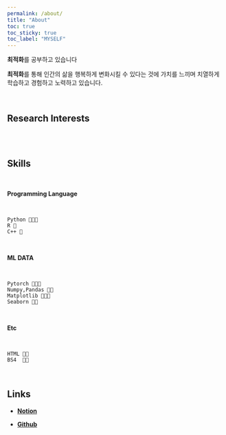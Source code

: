 ```yaml
---
permalink: /about/
title: "About"
toc: true
toc_sticky: true
toc_label: "MYSELF"
---
```


**최적화**를 공부하고 있습니다

**최적화**를 통해 인간의 삶을 행복하게 변화시킬 수 있다는 것에 가치를 느끼며 치열하게 학습하고 경험하고 노력하고 있습니다.

<br/>


## **Research Interests**



<br/>



<!--## **Education**

<br/>

<b> 2017.03 ~ : 인하대학교 기계공학과 <b>


<br/>-->




<!--## **Work Experience** -->



<br/>





## **Skills**

<br/>

**Programming Language**

<br/>

    Python 💚💚💚
    R 💚
    C++ 💚
    
<br/>

**ML DATA**

<br/>
    
    Pytorch 💚💚💚
    Numpy,Pandas 💚💚
    Matplotlib 💚💚💚
    Seaborn 💚💚
    
<br/>

**Etc**

<br/>

    HTML 💚💚
    BS4  💚💚
    
<br/>
    

<!--## **Certifications** -->

<!-- ## **Experience**
  
  
 -  고 감속비를 갖는 경량화 하모닉드라이브 개발
  
  
 - 하지 기능장애인 용 농작업 지능형 보조시스템 개발 및 실증
  
     
 - 경량화 된 딥러닝 모델을 통한 임베디드 환경에서의 시각 장애인 보조 시스템 개발
  
  
 - Frustum Pointnet 모델을 이용한 딥러닝 모델 학습 연구
  
  
 - 경사 감소 학습에 기초한 PID 제어기 설계 연구
  
  
 - 서포트 벡터 회귀를 사용한 PID제어에서의 강건성 향상 연구
  
  
 - 2022 인하 인공지능 챌린지 (3등/43) 학부생 2등
  
  
 - 2022 인하 인공지능 챌린지 <본 대회>(9등/29) 학부생 6등
  
  
 - 월간 데이콘 신용카드 사기 거래 탐지 AI 경진대회 상위 18% (82등 / 756)
  
  
 - 자율주행 센서의 안테나 성능 예측 AI 경진대회
  
 - 2022 국제 대학생 창작 자동차 경진대회 -->
  
  
  
  
<!--## **Publications**
  
  - "일방향 클러치를 이용한 운동 기구용 에너지 수집 장치의 개발", 기술과 교육, (2022)

  - "3D 프린터를 이용한 고 감속비를 갖는 경량화 하모닉 드라이브(Harmonic Drive) 설계", 한국트라이볼로지학회 학술대회, (2021)

  - "딥러닝을 활용한 소형 스마트팜 기초 플랫폼 설계 및 구현", 한국농업기계학회 학술발표논문집, (2021) -->
  
  

<!--## **Patent**
  
  - "일방향 클러치를 활용한 모터 발전형 에너지 하베스팅 장치", KR-Application No. 10-2022-0044830 -->
  
  

## Links
  
- [**Notion**](https://scratched-rayon-d71.notion.site/b0d17a08c46847aa868248582573b85e)
  
- [**Github**](https://github.com/cheon12)

    
    
